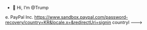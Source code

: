 - 👋 Hi, I’m @Trump

e.
PayPal Inc.
https://www.sandbox.paypal.com/password-recovery/country=KR&locale.x=&redirectUri=signin countryl
--->
